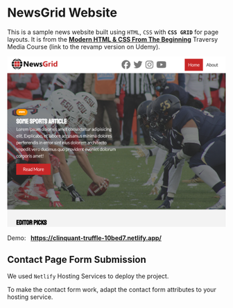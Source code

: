 # NewsGrid Website

This is a sample news website built using `HTML`, `CSS` with **`CSS GRID`** for page layouts. It is from the [**Modern HTML & CSS From The Beginning**](https://www.udemy.com/course/modern-html-css-from-the-beginning/?couponCode=LETSLEARNNOW) Traversy Media Course
(link to the revamp version on Udemy).

![app screenshot](/img/screenshot.png)

Demo: &ensp;**https://clinquant-truffle-10bed7.netlify.app/**

## Contact Page Form Submission

We used `Netlify` Hosting Services to deploy the project.

To make the contact form work, adapt the contact form attributes to your hosting service.
